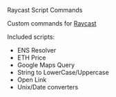 Raycast Script Commands

Custom commands for [Raycast](https://www.raycast.com/)

Included scripts: 
- ENS Resolver
- ETH Price
- Google Maps Query
- String to LowerCase/Uppercase
- Open Link
- Unix/Date converters
